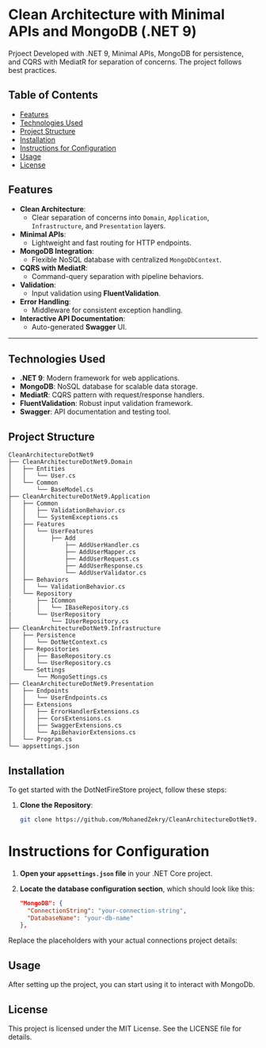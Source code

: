 # Clean Architecture with Minimal APIs and MongoDB (.NET 9)
 Prjoect Developed with .NET 9, Minimal APIs, MongoDB for persistence, and CQRS with MediatR for separation of concerns. The project follows best practices.

## Table of Contents
- [Features](#features)
- [Technologies Used](#technologies-used)
- [Project Structure](#project-structure)
- [Installation](#installation)
- [Instructions for Configuration](#instructions-for-configuration)
- [Usage](#usage)
- [License](#license)

## Features

- **Clean Architecture**:
  - Clear separation of concerns into `Domain`, `Application`, `Infrastructure`, and `Presentation` layers.
- **Minimal APIs**:
  - Lightweight and fast routing for HTTP endpoints.
- **MongoDB Integration**:
  - Flexible NoSQL database with centralized `MongoDbContext`.
- **CQRS with MediatR**:
  - Command-query separation with pipeline behaviors.
- **Validation**:
  - Input validation using **FluentValidation**.
- **Error Handling**:
  - Middleware for consistent exception handling.
- **Interactive API Documentation**:
  - Auto-generated **Swagger** UI.

---

## Technologies Used

- **.NET 9**: Modern framework for web applications.
- **MongoDB**: NoSQL database for scalable data storage.
- **MediatR**: CQRS pattern with request/response handlers.
- **FluentValidation**: Robust input validation framework.
- **Swagger**: API documentation and testing tool.

## Project Structure

```plaintext
CleanArchitectureDotNet9
├── CleanArchitectureDotNet9.Domain
│   ├── Entities
│   │   └── User.cs
│   └── Common
│       └── BaseModel.cs
├── CleanArchitectureDotNet9.Application
│   ├── Common
│   │   ├── ValidationBehavior.cs
│   │   └── SystemExceptions.cs
│   ├── Features
│   │   └── UserFeatures
│   │       ├── Add
│   │           ├── AddUserHandler.cs
│   │           ├── AddUserMapper.cs
│   │           ├── AddUserRequest.cs
│   │           ├── AddUserResponse.cs
│   │           └── AddUserValidator.cs
│   ├── Behaviors
│   │   └── ValidationBehavior.cs
│   └── Repository
|       ├── ICommon
│       │   └── IBaseRepository.cs
|       └── UserRepository
│           └── IUserRepository.cs
├── CleanArchitectureDotNet9.Infrastructure
│   ├── Persistence
│   │   └── DotNetContext.cs
│   ├── Repositories
│   │   ├── BaseRepository.cs
│   │   └── UserRepository.cs
│   └── Settings
│       └── MongoSettings.cs
├── CleanArchitectureDotNet9.Presentation
│   ├── Endpoints
│   │   └── UserEndpoints.cs
│   ├── Extensions
│   │   ├── ErrorHandlerExtensions.cs
│   │   ├── CorsExtensions.cs
│   │   ├── SwaggerExtensions.cs
│   │   └── ApiBehaviorExtensions.cs
│   └── Program.cs
└── appsettings.json
```

## Installation
To get started with the DotNetFireStore project, follow these steps:

1. **Clone the Repository**:
   ```bash
   git clone https://github.com/MohanedZekry/CleanArchitectureDotNet9.git

# Instructions for Configuration

1. **Open your `appsettings.json` file** in your .NET Core project.

2. **Locate the database configuration section**, which should look like this:

   ```json
   "MongoDB": {
     "ConnectionString": "your-connection-string",
     "DatabaseName": "your-db-name"
   },
   
Replace the placeholders with your actual connections project details:

## Usage
After setting up the project, you can start using it to interact with MongoDb.

## License
This project is licensed under the MIT License. See the LICENSE file for details.
